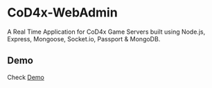 # CoD4x-WebAdmin

A Real Time Application for CoD4x Game Servers built using Node.js, Express, Mongoose, Socket.io, Passport & MongoDB.

## Demo
Check [Demo](https://www.cirkus-serveri.com/)
